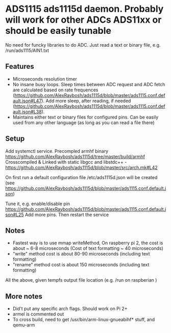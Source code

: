 #  ADS1115 ads1115d daemon.  Probably will work for other ADCs ADS11xx or should be easily tunable
No need for funcky libraries to do ADC. Just read a text or binary file, e.g. /run/ads1115/AIN1.txt

## Features
- Microseconds resolution timer
- No insane busy loops. Sleep times between ADC request and ADC fetch are calculated based on rate frequences (https://github.com/AlexRaybosh/ads1115d/blob/master/ads1115.conf.default.json#L47). 
Add more sleep, after reading, if needed (https://github.com/AlexRaybosh/ads1115d/blob/master/ads1115.conf.default.json#L38).
- Maintains either text or binary files for configured pins. Can be easily used from any other language (as long as you can read a file there)



## Setup
Add systemctl service. 
Precompled armhf binary https://github.com/AlexRaybosh/ads1115d/tree/master/build/armhf
Crosscompiled & Linked with static libgcc and libstdc++ - https://github.com/AlexRaybosh/ads1115d/blob/master/src/arch.mk#L42

On first run a default configuration file /etc/ads1115d.json will be created 
(see https://github.com/AlexRaybosh/ads1115d/blob/master/ads1115.conf.default.json)


Tune it, e.g. enable/disable pin https://github.com/AlexRaybosh/ads1115d/blob/master/ads1115.conf.default.json#L25 
Add more pins.
Then restart the service

## Notes
- Fastest way is to use mmap writeMethod, On raspberry pi 2, the cost is about ~ 6-8 microseconds (Cost of text formatting ~ 40 microseconds)
- "write" method cost is about 80-90 microseconds (including text formatting)
- "rename" method cost is about 150 microseconds (including text formatting)

All the above, given tempfs output file location (e.g. /run on raspberian )



## More notes
- Did't put any specific arch flags. Should work on Pi 2+
- armel is commented out
- To cross build, need to get /usr/bin/arm-linux-gnueabihf* stuff, and qemu-arm
